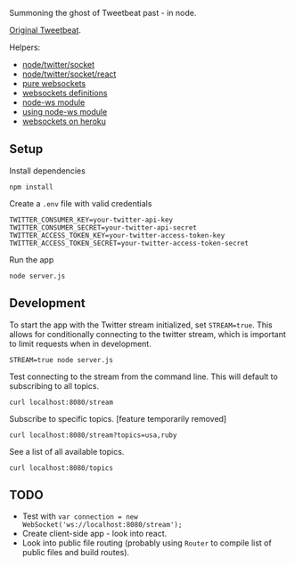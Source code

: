Summoning the ghost of Tweetbeat past - in node.

[Original Tweetbeat](https://github.com/TGOlson/tweetbeat.git).

Helpers:

* [node/twitter/socket](http://dillonbuchanan.com/programming/node-js-twitter-streaming-api-socket-io-twitter-cashtag-heatmap/)
* [node/twitter/socket/react](http://javaguirre.net/2014/02/11/twitter-streaming-api-with-node-socket-io-and-reactjs/)
* [pure websockets](https://gist.github.com/bradleywright/1021082)
* [websockets definitions](http://en.wikipedia.org/wiki/WebSocket)
* [node-ws module](https://github.com/einaros/ws)
* [using node-ws module](https://github.com/heroku-examples/node-ws-test)
* [websockets on heroku](https://devcenter.heroku.com/articles/websockets)

## Setup

Install dependencies

```
npm install
```

Create a `.env` file with valid credentials

```
TWITTER_CONSUMER_KEY=your-twitter-api-key
TWITTER_CONSUMER_SECRET=your-twitter-api-secret
TWITTER_ACCESS_TOKEN_KEY=your-twitter-access-token-key
TWITTER_ACCESS_TOKEN_SECRET=your-twitter-access-token-secret
```

Run the app

```
node server.js
```

## Development

To start the app with the Twitter stream initialized, set `STREAM=true`. This allows for conditionally connecting to the twitter stream, which is important to limit requests when in development.
```
STREAM=true node server.js
````

Test connecting to the stream from the command line. This will default to subscribing to all topics.
```
curl localhost:8080/stream
````

Subscribe to specific topics. [feature temporarily removed]
```
curl localhost:8080/stream?topics=usa,ruby
````

See a list of all available topics.
```
curl localhost:8080/topics
````

## TODO

* Test with `var connection = new WebSocket('ws://localhost:8080/stream');`
* Create client-side app - look into react.
* Look into public file routing (probably using `Router` to compile list of public files and build routes).

